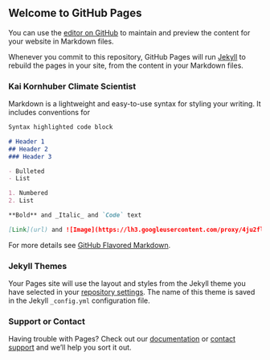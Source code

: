 ## Welcome to GitHub Pages

You can use the [editor on GitHub](https://github.com/KaiKornhuber/Kornhuber.github.io/edit/gh-pages/index.md) to maintain and preview the content for your website in Markdown files.

Whenever you commit to this repository, GitHub Pages will run [Jekyll](https://jekyllrb.com/) to rebuild the pages in your site, from the content in your Markdown files.

### Kai Kornhuber Climate Scientist

Markdown is a lightweight and easy-to-use syntax for styling your writing. It includes conventions for

```markdown
Syntax highlighted code block

# Header 1
## Header 2
### Header 3

- Bulleted
- List

1. Numbered
2. List

**Bold** and _Italic_ and `Code` text

[Link](url) and ![Image](https://lh3.googleusercontent.com/proxy/4ju2flSb5Qk6bcCk05gtmVZt8Fm6zFuuMcx2IjWgNDOhcLEZGqEGKajeJu-CmVtc2IjzkrsKLj4U3oTaS5q6vZ4tz8qlkOSivMN5MfnVADbUvnVIeenC-CBuIL2xl4s0fKUyCQZt0qOP_gTqA_vkCvcRm3YHB372sw71Q9LigjZ83jN2EUEswK1tcNtFsobcnV4J7DxFZmcL2IczRTJSMHyPq4BjO31ban_vvhs)
```

For more details see [GitHub Flavored Markdown](https://guides.github.com/features/mastering-markdown/).

### Jekyll Themes

Your Pages site will use the layout and styles from the Jekyll theme you have selected in your [repository settings](https://github.com/KaiKornhuber/Kornhuber.github.io/settings). The name of this theme is saved in the Jekyll `_config.yml` configuration file.

### Support or Contact

Having trouble with Pages? Check out our [documentation](https://docs.github.com/categories/github-pages-basics/) or [contact support](https://github.com/contact) and we’ll help you sort it out.

